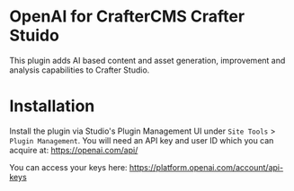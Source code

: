 # OpenAI for CrafterCMS Crafter Stuido
This plugin adds AI based content and asset generation, improvement and analysis capabilities to Crafter Studio.

# Installation

Install the plugin via Studio's Plugin Management UI under `Site Tools` > `Plugin Management`.
You will need an API key and user ID which you can acquire at: https://openai.com/api/

You can access your keys here:
https://platform.openai.com/account/api-keys